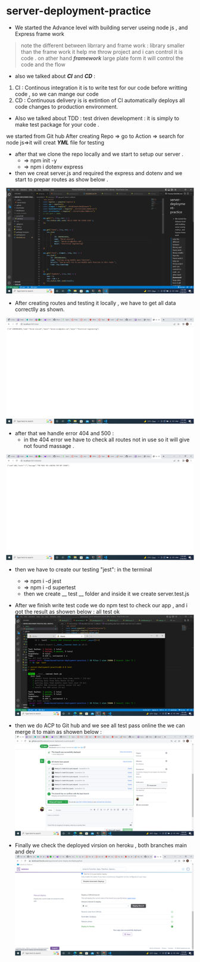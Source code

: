 # server-deployment-practice

* We started the Advance level with building server useing node js , and Express frame work 

> note the different between librrary and frame work :
library smaller than the frame work it help me throw project and i can control it is code .
on ather hand ***framework*** large plate form it will control the code and the flow 

* also we talked about ***CI*** and ***CD*** :
1. CI : Continous integration it is to write test for our code before writting code , so we can mange our code 
2. CD : Continuous delivery is is extintion of CI automatically deploys all code changes to production environment.

* Also we talked about TDD : test driven development : it is simply to make test package for your code .

we started from Git hub After creating Repo => go to Action => search for node js=>it will  creat ***YML*** file for testing 


* after that we clone the repo locally and we start to setup our server .
    - => npm init -y
    - => npm i dotenv express 
* then we creat server.js and required the express and dotenv and we start to prepar routes as show below .

![link](./servImage/Screenshot%20(125).png)

* After creating routes and testing it locally , we have to get all data correctlly as shown.

![link](./servImage/Screenshot%20(126).png)

* after that we handle error 404 and 500 :
    - in the 404 error we have to check all routes not in use so it will give not found massage .

 ![link](./servImage/Screenshot%20(127).png)

 * then we have to create our testing "jest": in the terminal 
    - => npm i -d jest 
    - => npm i -d supertest 
    - then we create __ test __ folder and inside it we create server.test.js 

* After we finish write test code we do npm test to check our app , and i got the result as showen below : all test ok 
![link](./servImage/Screenshot%20(123).png)

* then we do ACP to Git hub and we see all test pass online the we can merge it to main as showen below :
![link](./servImage/Screenshot%20(128).png)

* Finally we check the deployed virsion on heroku , both branches main and dev 
![link](./servImage/Screenshot%20(124).png)



